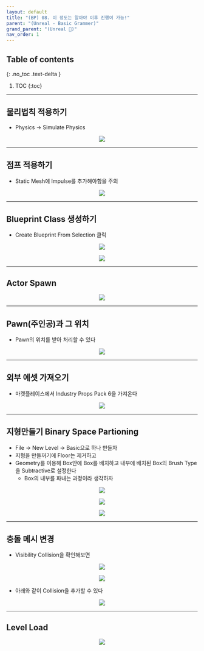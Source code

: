 ```yaml
---
layout: default
title: "(BP) 08. 이 정도는 알아야 이후 진행이 가능!"
parent: "(Unreal - Basic Grammer)"
grand_parent: "(Unreal 🚀)"
nav_order: 1
---
```


## Table of contents
{: .no_toc .text-delta }

1. TOC
{:toc}

---

## 물리법칙 적용하기

* Physics -> Simulate Physics

<p align="center">
  <img src="https://taehyungs-programming-blog.github.io/blog/assets/images/unreal/bp-1/bp-1-9-1.png"/>
</p>

---

## 점프 적용하기

* Static Mesh에 Impulse를 추가해야함을 주의

<p align="center">
  <img src="https://taehyungs-programming-blog.github.io/blog/assets/images/unreal/bp-1/bp-1-9-2.png"/>
</p>

---

## Blueprint Class 생성하기

* Create Blueprint From Selection 클릭

<p align="center">
  <img src="https://taehyungs-programming-blog.github.io/blog/assets/images/unreal/bp-1/bp-1-9-3.png"/>
</p>

<p align="center">
  <img src="https://taehyungs-programming-blog.github.io/blog/assets/images/unreal/bp-1/bp-1-9-4.png"/>
</p>

---

## Actor Spawn

<p align="center">
  <img src="https://taehyungs-programming-blog.github.io/blog/assets/images/unreal/bp-1/bp-1-9-5.png"/>
</p>

---

## Pawn(주인공)과 그 위치

* Pawn의 위치를 받아 처리할 수 있다

<p align="center">
  <img src="https://taehyungs-programming-blog.github.io/blog/assets/images/unreal/bp-1/bp-1-9-6.png"/>
</p>

---

## 외부 에셋 가져오기

* 마켓플레이스에서 Industry Props Pack 6을 가져온다

<p align="center">
  <img src="https://taehyungs-programming-blog.github.io/blog/assets/images/unreal/bp-1/bp-1-9-7.png"/>
</p>

---

## 지형만들기 Binary Space Partioning

* File -> New Level -> Basic으로 하나 만들자
* 지형을 만들꺼기에 Floor는 제거하고
* Geometry를 이용해 Box안에 Box를 배치하고 내부에 배치된 Box의 Brush Type을 Subtractive로 설정한다
    * Box의 내부를 파내는 과정이라 생각하자

<p align="center">
  <img src="https://taehyungs-programming-blog.github.io/blog/assets/images/unreal/bp-1/bp-1-9-8.png"/>
</p>

<p align="center">
  <img src="https://taehyungs-programming-blog.github.io/blog/assets/images/unreal/bp-1/bp-1-9-9.png"/>
</p>

<p align="center">
  <img src="https://taehyungs-programming-blog.github.io/blog/assets/images/unreal/bp-1/bp-1-9-10.png"/>
</p>

---

## 충돌 메시 변경

* Visibility Collision을 확인해보면

<p align="center">
  <img src="https://taehyungs-programming-blog.github.io/blog/assets/images/unreal/bp-1/bp-1-9-11.png"/>
</p>

<p align="center">
  <img src="https://taehyungs-programming-blog.github.io/blog/assets/images/unreal/bp-1/bp-1-9-12.png"/>
</p>

* 아래와 같이 Collision을 추가할 수 있다

<p align="center">
  <img src="https://taehyungs-programming-blog.github.io/blog/assets/images/unreal/bp-1/bp-1-9-13.png"/>
</p>

---

## Level Load

<p align="center">
  <img src="https://taehyungs-programming-blog.github.io/blog/assets/images/unreal/bp-1/bp-1-9-14.png"/>
</p>
